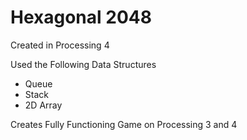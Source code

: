 # Hexagonal 2048

Created in Processing 4

Used the Following Data Structures
- Queue
- Stack
- 2D Array

Creates Fully Functioning Game on Processing 3 and 4

